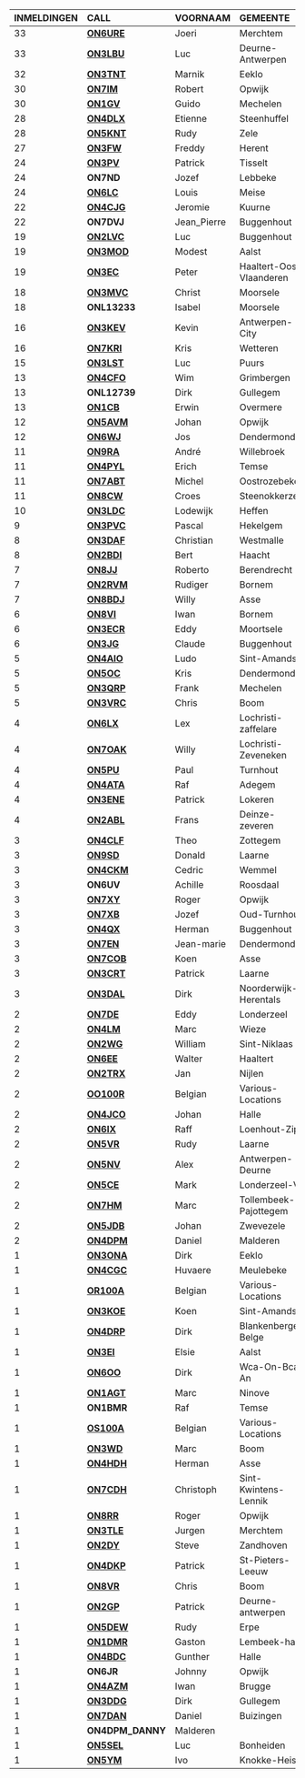 |INMELDINGEN|CALL|VOORNAAM|GEMEENTE|LID|
|:---|:---|:---|:---|:---|
|33|**<a href="https://www.qrz.com/db/on6ure">ON6URE</a>** | Joeri | Merchtem |  |
|33|**<a href="https://www.qrz.com/db/on3lbu">ON3LBU</a>** | Luc | Deurne-Antwerpen |  |
|32|**<a href="https://www.qrz.com/db/on3tnt">ON3TNT</a>** | Marnik | Eeklo |  |
|30|**<a href="https://www.qrz.com/db/on7im">ON7IM</a>** | Robert | Opwijk | X |
|30|**<a href="https://www.qrz.com/db/on1gv">ON1GV</a>** | Guido | Mechelen |  |
|28|**<a href="https://www.qrz.com/db/on4dlx">ON4DLX</a>** | Etienne | Steenhuffel | X |
|28|**<a href="https://www.qrz.com/db/on5knt">ON5KNT</a>** | Rudy | Zele |  |
|27|**<a href="https://www.qrz.com/db/on3fw">ON3FW</a>** | Freddy | Herent |  |
|24|**<a href="https://www.qrz.com/db/on3pv">ON3PV</a>** | Patrick | Tisselt |  |
| 24 |**ON7ND**|Jozef|Lebbeke|X|
|24|**<a href="https://www.qrz.com/db/on6lc">ON6LC</a>** | Louis | Meise |  |
|22|**<a href="https://www.qrz.com/db/on4cjg">ON4CJG</a>** | Jeromie | Kuurne |  |
| 22 |**ON7DVJ**|Jean_Pierre|Buggenhout||
|19|**<a href="https://www.qrz.com/db/on2lvc">ON2LVC</a>** | Luc | Buggenhout |  |
|19|**<a href="https://www.qrz.com/db/on3mod">ON3MOD</a>** | Modest | Aalst |  |
|19|**<a href="https://www.qrz.com/db/on3ec">ON3EC</a>** | Peter | Haaltert-Oost-Vlaanderen |  |
|18|**<a href="https://www.qrz.com/db/on3mvc">ON3MVC</a>** | Christ | Moorsele |  |
| 18 |**ONL13233**|Isabel|Moorsele||
|16|**<a href="https://www.qrz.com/db/on3kev">ON3KEV</a>** | Kevin | Antwerpen-City |  |
|16|**<a href="https://www.qrz.com/db/on7kri">ON7KRI</a>** | Kris | Wetteren |  |
|15|**<a href="https://www.qrz.com/db/on3lst">ON3LST</a>** | Luc | Puurs |  |
|13|**<a href="https://www.qrz.com/db/on4cfo">ON4CFO</a>** | Wim | Grimbergen |  |
| 13 |**ONL12739**|Dirk|Gullegem||
|13|**<a href="https://www.qrz.com/db/on1cb">ON1CB</a>** | Erwin | Overmere |  |
|12|**<a href="https://www.qrz.com/db/on5avm">ON5AVM</a>** | Johan | Opwijk | X |
|12|**<a href="https://www.qrz.com/db/on6wj">ON6WJ</a>** | Jos | Dendermonde | X |
|11|**<a href="https://www.qrz.com/db/on9ra">ON9RA</a>** | André | Willebroek |  |
|11|**<a href="https://www.qrz.com/db/on4pyl">ON4PYL</a>** | Erich | Temse |  |
|11|**<a href="https://www.qrz.com/db/on7abt">ON7ABT</a>** | Michel | Oostrozebeke |  |
|11|**<a href="https://www.qrz.com/db/on8cw">ON8CW</a>** | Croes | Steenokkerzeel |  |
|10|**<a href="https://www.qrz.com/db/on3ldc">ON3LDC</a>** | Lodewijk | Heffen |  |
|9|**<a href="https://www.qrz.com/db/on3pvc">ON3PVC</a>** | Pascal | Hekelgem | X |
|8|**<a href="https://www.qrz.com/db/on3daf">ON3DAF</a>** | Christian | Westmalle |  |
|8|**<a href="https://www.qrz.com/db/on2bdi">ON2BDI</a>** | Bert | Haacht |  |
|7|**<a href="https://www.qrz.com/db/on8jj">ON8JJ</a>** | Roberto | Berendrecht |  |
|7|**<a href="https://www.qrz.com/db/on2rvm">ON2RVM</a>** | Rudiger | Bornem | X |
|7|**<a href="https://www.qrz.com/db/on8bdj">ON8BDJ</a>** | Willy | Asse |  |
|6|**<a href="https://www.qrz.com/db/on8vi">ON8VI</a>** | Iwan | Bornem |  |
|6|**<a href="https://www.qrz.com/db/on3ecr">ON3ECR</a>** | Eddy | Moortsele |  |
|6|**<a href="https://www.qrz.com/db/on3jg">ON3JG</a>** | Claude | Buggenhout |  |
|5|**<a href="https://www.qrz.com/db/on4aio">ON4AIO</a>** | Ludo | Sint-Amands |  |
|5|**<a href="https://www.qrz.com/db/on5oc">ON5OC</a>** | Kris | Dendermonde |  |
|5|**<a href="https://www.qrz.com/db/on3qrp">ON3QRP</a>** | Frank | Mechelen |  |
|5|**<a href="https://www.qrz.com/db/on3vrc">ON3VRC</a>** | Chris | Boom |  |
|4|**<a href="https://www.qrz.com/db/on6lx">ON6LX</a>** | Lex | Lochristi-zaffelare |  |
|4|**<a href="https://www.qrz.com/db/on7oak">ON7OAK</a>** | Willy | Lochristi-Zeveneken |  |
|4|**<a href="https://www.qrz.com/db/on5pu">ON5PU</a>** | Paul | Turnhout |  |
|4|**<a href="https://www.qrz.com/db/on4ata">ON4ATA</a>** | Raf | Adegem |  |
|4|**<a href="https://www.qrz.com/db/on3ene">ON3ENE</a>** | Patrick | Lokeren |  |
|4|**<a href="https://www.qrz.com/db/on2abl">ON2ABL</a>** | Frans | Deinze-zeveren |  |
|3|**<a href="https://www.qrz.com/db/on4clf">ON4CLF</a>** | Theo | Zottegem |  |
|3|**<a href="https://www.qrz.com/db/on9sd">ON9SD</a>** | Donald | Laarne |  |
|3|**<a href="https://www.qrz.com/db/on4ckm">ON4CKM</a>** | Cedric | Wemmel |  |
| 3 |**ON6UV**|Achille|Roosdaal||
|3|**<a href="https://www.qrz.com/db/on7xy">ON7XY</a>** | Roger | Opwijk | X |
|3|**<a href="https://www.qrz.com/db/on7xb">ON7XB</a>** | Jozef | Oud-Turnhout |  |
|3|**<a href="https://www.qrz.com/db/on4qx">ON4QX</a>** | Herman | Buggenhout | X |
|3|**<a href="https://www.qrz.com/db/on7en">ON7EN</a>** | Jean-marie | Dendermonde |  |
|3|**<a href="https://www.qrz.com/db/on7cob">ON7COB</a>** | Koen | Asse | X |
|3|**<a href="https://www.qrz.com/db/on3crt">ON3CRT</a>** | Patrick | Laarne |  |
|3|**<a href="https://www.qrz.com/db/on3dal">ON3DAL</a>** | Dirk | Noorderwijk-Herentals |  |
|2|**<a href="https://www.qrz.com/db/on7de">ON7DE</a>** | Eddy | Londerzeel |  |
|2|**<a href="https://www.qrz.com/db/on4lm">ON4LM</a>** | Marc | Wieze | X |
|2|**<a href="https://www.qrz.com/db/on2wg">ON2WG</a>** | William | Sint-Niklaas |  |
|2|**<a href="https://www.qrz.com/db/on6ee">ON6EE</a>** | Walter | Haaltert |  |
|2|**<a href="https://www.qrz.com/db/on2trx">ON2TRX</a>** | Jan | Nijlen |  |
|2|**<a href="https://www.qrz.com/db/oo100r">OO100R</a>** | Belgian | Various-Locations |  |
|2|**<a href="https://www.qrz.com/db/on4jco">ON4JCO</a>** | Johan | Halle |  |
|2|**<a href="https://www.qrz.com/db/on6ix">ON6IX</a>** | Raff | Loenhout-Zip |  |
|2|**<a href="https://www.qrz.com/db/on5vr">ON5VR</a>** | Rudy | Laarne |  |
|2|**<a href="https://www.qrz.com/db/on5nv">ON5NV</a>** | Alex | Antwerpen-Deurne |  |
|2|**<a href="https://www.qrz.com/db/on5ce">ON5CE</a>** | Mark | Londerzeel-Vb |  |
|2|**<a href="https://www.qrz.com/db/on7hm">ON7HM</a>** | Marc | Tollembeek-Pajottegem |  |
|2|**<a href="https://www.qrz.com/db/on5jdb">ON5JDB</a>** | Johan | Zwevezele |  |
|2|**<a href="https://www.qrz.com/db/on4dpm">ON4DPM</a>** | Daniel | Malderen | X |
|1|**<a href="https://www.qrz.com/db/on3ona">ON3ONA</a>** | Dirk | Eeklo |  |
|1|**<a href="https://www.qrz.com/db/on4cgc">ON4CGC</a>** | Huvaere | Meulebeke |  |
|1|**<a href="https://www.qrz.com/db/or100a">OR100A</a>** | Belgian | Various-Locations |  |
|1|**<a href="https://www.qrz.com/db/on3koe">ON3KOE</a>** | Koen | Sint-Amands | X |
|1|**<a href="https://www.qrz.com/db/on4drp">ON4DRP</a>** | Dirk | Blankenberge-Belge |  |
|1|**<a href="https://www.qrz.com/db/on3ei">ON3EI</a>** | Elsie | Aalst |  |
|1|**<a href="https://www.qrz.com/db/on6oo">ON6OO</a>** | Dirk | Wca-On-Bca-An |  |
|1|**<a href="https://www.qrz.com/db/on1agt">ON1AGT</a>** | Marc | Ninove |  |
| 1 |**ON1BMR**|Raf|Temse||
|1|**<a href="https://www.qrz.com/db/os100a">OS100A</a>** | Belgian | Various-Locations |  |
|1|**<a href="https://www.qrz.com/db/on3wd">ON3WD</a>** | Marc | Boom |  |
|1|**<a href="https://www.qrz.com/db/on4hdh">ON4HDH</a>** | Herman | Asse |  |
|1|**<a href="https://www.qrz.com/db/on7cdh">ON7CDH</a>** | Christoph | Sint-Kwintens-Lennik |  |
|1|**<a href="https://www.qrz.com/db/on8rr">ON8RR</a>** | Roger | Opwijk | X |
|1|**<a href="https://www.qrz.com/db/on3tle">ON3TLE</a>** | Jurgen | Merchtem | X |
|1|**<a href="https://www.qrz.com/db/on2dy">ON2DY</a>** | Steve | Zandhoven |  |
|1|**<a href="https://www.qrz.com/db/on4dkp">ON4DKP</a>** | Patrick | St-Pieters-Leeuw |  |
|1|**<a href="https://www.qrz.com/db/on8vr">ON8VR</a>** | Chris | Boom |  |
|1|**<a href="https://www.qrz.com/db/on2gp">ON2GP</a>** | Patrick | Deurne-antwerpen |  |
|1|**<a href="https://www.qrz.com/db/on5dew">ON5DEW</a>** | Rudy | Erpe |  |
|1|**<a href="https://www.qrz.com/db/on1dmr">ON1DMR</a>** | Gaston | Lembeek-halle |  |
|1|**<a href="https://www.qrz.com/db/on4bdc">ON4BDC</a>** | Gunther | Halle |  |
| 1 |**ON6JR**|Johnny|Opwijk|X|
|1|**<a href="https://www.qrz.com/db/on4azm">ON4AZM</a>** | Iwan | Brugge |  |
|1|**<a href="https://www.qrz.com/db/on3ddg">ON3DDG</a>** | Dirk | Gullegem |  |
|1|**<a href="https://www.qrz.com/db/on7dan">ON7DAN</a>** | Daniel | Buizingen |  |
| 1 |**ON4DPM_DANNY**|Malderen|||
|1|**<a href="https://www.qrz.com/db/on5sel">ON5SEL</a>** | Luc | Bonheiden |  |
|1|**<a href="https://www.qrz.com/db/on5ym">ON5YM</a>** | Ivo | Knokke-Heist |  |
